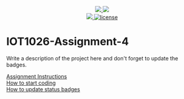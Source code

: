 <p align="center">
	<a href="https://github.com/D-Elbadawi/IOT1026-Assignment-4/actions/workflows/ci.yml">
    <img src="https://github.com/D-Elbadawi/IOT1026-Assignment-4/actions/workflows/ci.yml/badge.svg"/>
    </a>
	<a href="https://github.com/D-Elbadawi/IOT1026-Assignment-4/actions/workflows/formatting.yml">
    <img src="https://github.com/D-Elbadawi/IOT1026-Assignment-4/actions/workflows/formatting.yml/badge.svg"/>
	<br/>
    <a href="https://codecov.io/gh/D-Elbadawi/IOT1026-Assignment-4" > 
    <img src="https://codecov.io/gh/D-Elbadawi/IOT1026-Assignment-4/branch/main/graph/badge.svg?token=JS0857X5JD"/> 
	<img title="MIT License" alt="license" src="https://img.shields.io/badge/license-MIT-informational?style=flat-square">	
    </a>
</p>

# IOT1026-Assignment-4
Write a description of the project here and don't forget to update the badges.  

[Assignment Instructions](docs/instructions.md)  
[How to start coding](docs/how-to-use.md)  
[How to update status badges](docs/how-to-update-badges.md)

